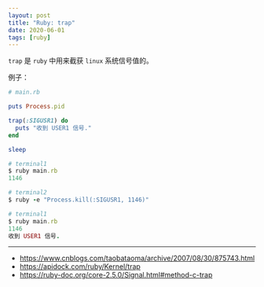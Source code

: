 ```yaml
---
layout: post
title: "Ruby: trap"
date: 2020-06-01
tags: [ruby]
---
```


`trap` 是 `ruby` 中用来截获 `linux` 系统信号值的。

例子：

```ruby
# main.rb

puts Process.pid

trap(:SIGUSR1) do
  puts "收到 USER1 信号."
end

sleep
```

```ruby
# terminal1
$ ruby main.rb
1146

# terminal2
$ ruby -e "Process.kill(:SIGUSR1, 1146)"

# terminal1
$ ruby main.rb
1146
收到 USER1 信号.
```

---

* https://www.cnblogs.com/taobataoma/archive/2007/08/30/875743.html
* https://apidock.com/ruby/Kernel/trap
* https://ruby-doc.org/core-2.5.0/Signal.html#method-c-trap